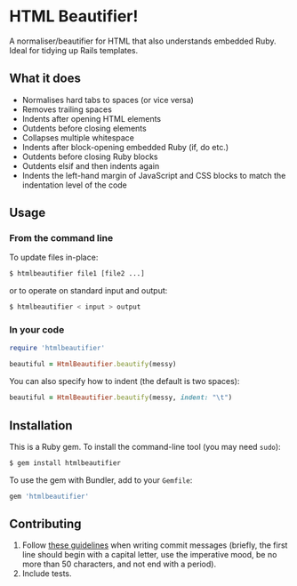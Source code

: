 # HTML Beautifier!

A normaliser/beautifier for HTML that also understands embedded Ruby.
Ideal for tidying up Rails templates.

## What it does

* Normalises hard tabs to spaces (or vice versa)
* Removes trailing spaces
* Indents after opening HTML elements
* Outdents before closing elements
* Collapses multiple whitespace
* Indents after block-opening embedded Ruby (if, do etc.)
* Outdents before closing Ruby blocks
* Outdents elsif and then indents again
* Indents the left-hand margin of JavaScript and CSS blocks to match the
  indentation level of the code

## Usage

### From the command line

To update files in-place:

``` sh
$ htmlbeautifier file1 [file2 ...]
```

or to operate on standard input and output:

``` sh
$ htmlbeautifier < input > output
```

### In your code

```ruby
require 'htmlbeautifier'

beautiful = HtmlBeautifier.beautify(messy)
```

You can also specify how to indent (the default is two spaces):

```ruby
beautiful = HtmlBeautifier.beautify(messy, indent: "\t")
```

## Installation

This is a Ruby gem.
To install the command-line tool (you may need `sudo`):

```sh
$ gem install htmlbeautifier
```

To use the gem with Bundler, add to your `Gemfile`:

```ruby
gem 'htmlbeautifier'
```

## Contributing

1. Follow [these guidelines][git-commit] when writing commit messages (briefly,
   the first line should begin with a capital letter, use the imperative mood,
   be no more than 50 characters, and not end with a period).
2. Include tests.

[git-commit]:http://tbaggery.com/2008/04/19/a-note-about-git-commit-messages.html
